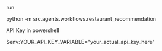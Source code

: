 run

python -m src.agents.workflows.restaurant_recommendation

API Key in powershell

$env:YOUR_API_KEY_VARIABLE="your_actual_api_key_here"